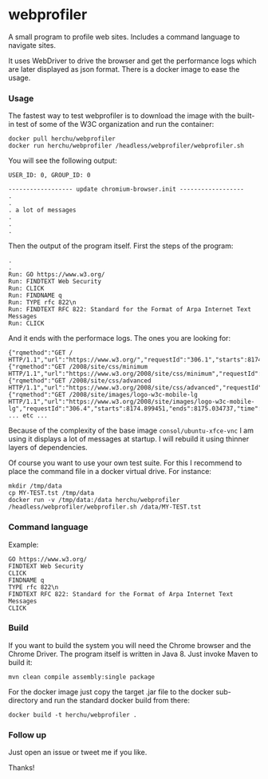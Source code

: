 # webprofiler

A small program to profile web sites. Includes a command language to navigate sites.

It uses WebDriver to drive the browser and get the performance logs which are later displayed as json format.
There is a docker image to ease the usage.


### Usage

The fastest way to test webprofiler is to download the image with the built-in test of some of the W3C organization
and run the container:

    docker pull herchu/webprofiler
    docker run herchu/webprofiler /headless/webprofiler/webprofiler.sh

You will see the following output:

    USER_ID: 0, GROUP_ID: 0

    ------------------ update chromium-browser.init ------------------
    .
    .
    . a lot of messages
    .
    .
    .

Then the output of the program itself. First the steps of the program:

    .
    .
    Run: GO https://www.w3.org/
    Run: FINDTEXT Web Security
    Run: CLICK
    Run: FINDNAME q
    Run: TYPE rfc 822\n
    Run: FINDTEXT RFC 822: Standard for the Format of Arpa Internet Text Messages
    Run: CLICK

And it ends with the performace logs. The ones you are looking for:

    {"rqmethod":"GET / HTTP/1.1","url":"https://www.w3.org/","requestId":"306.1","starts":8174.135192,"ends":8174.465221,"time":330.02900000064983}
    {"rqmethod":"GET /2008/site/css/minimum HTTP/1.1","url":"https://www.w3.org/2008/site/css/minimum","requestId":"306.2","starts":8174.745157,"ends":8174.876674,"time":131.51699999980337}
    {"rqmethod":"GET /2008/site/css/advanced HTTP/1.1","url":"https://www.w3.org/2008/site/css/advanced","requestId":"306.3","starts":8174.747878,"ends":8174.898895,"time":151.01700000013807}
    {"rqmethod":"GET /2008/site/images/logo-w3c-mobile-lg HTTP/1.1","url":"https://www.w3.org/2008/site/images/logo-w3c-mobile-lg","requestId":"306.4","starts":8174.899451,"ends":8175.034737,"time":
    ... etc ...


Because of the complexity of the base image `consol/ubuntu-xfce-vnc` I am using it displays a lot of messages at
startup. I will rebuild it using thinner layers of dependencies.

Of course you want to use your own test suite. For this I recommend to place the command file
in a docker virtual drive. For instance:

    mkdir /tmp/data
    cp MY-TEST.tst /tmp/data
    docker run -v /tmp/data:/data herchu/webprofiler /headless/webprofiler/webprofiler.sh /data/MY-TEST.tst


### Command language

Example:

    GO https://www.w3.org/
    FINDTEXT Web Security
    CLICK
    FINDNAME q
    TYPE rfc 822\n
    FINDTEXT RFC 822: Standard for the Format of Arpa Internet Text Messages
    CLICK


### Build

If you want to build the system you will need the Chrome browser and the Chrome Driver.
The program itself is written in Java 8. Just invoke Maven to build it:

    mvn clean compile assembly:single package 

For the docker image just copy the target .jar file to the docker sub-directory
and run the standard docker build from there:

    docker build -t herchu/webprofiler .


### Follow up

Just open an issue or tweet me if you like.

Thanks!
